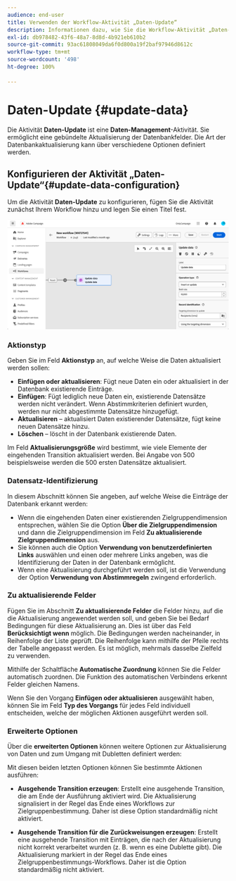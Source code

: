 ```yaml
---
audience: end-user
title: Verwenden der Workflow-Aktivität „Daten-Update“
description: Informationen dazu, wie Sie die Workflow-Aktivität „Daten-Update“ verwenden
exl-id: db978482-43f6-48a7-8d8d-4b921eb610b2
source-git-commit: 93ac61808049da6f0d800a19f2baf97946d8612c
workflow-type: tm+mt
source-wordcount: '498'
ht-degree: 100%

---
```


# Daten-Update {#update-data}

Die Aktivität **Daten-Update** ist eine **Daten-Management**-Aktivität. Sie ermöglicht eine gebündelte Aktualisierung der Datenbankfelder. Die Art der Datenbankaktualisierung kann über verschiedene Optionen definiert werden.

<!--
The **Operation type** field lets you choose the process to be carried out on the data in the database. Select the first option to add data or update (it if it has already been added). You can also only add data, only update data, or delete data. Select the **Update and merge collections** to select a primary record to link duplicates to, and delete those duplicates safely

Specify how to identify the records in the database: if data relate to an existing targeting dimension, select the **Using the targeting dimension** option and select the targeting dimension and fields to update. Otherwise, specify one or more custom links to identify the data in the database, or direct use of reconciliation keys.

Select the fields to update and reconciliation settings. You can use the **Auto-mapping** option to automatically identify the fields to be updated.

The **Advanced options** section let you specify additional settings to manage data and duplicates.

Toggle the **Generate an outbound transition** option to add an outbound transition that will be activated at the end of the execution of the **Update data** activity. The update generally marks the end of a targeting workflow and therefore the option is not activated by default.

Toggle the **Generate an outbound transition for rejects** option to add an outbound transition containing records that have not been correctly processed after the update (for example if there is a duplicate). The update generally marks the end of a targeting workflow and therefore the option is not activated by default.
-->

## Konfigurieren der Aktivität „Daten-Update“{#update-data-configuration}

Um die Aktivität **Daten-Update** zu konfigurieren, fügen Sie die Aktivität zunächst Ihrem Workflow hinzu und legen Sie einen Titel fest.

![](../assets/workflow-update-data.png)

### Aktionstyp

Geben Sie im Feld **Aktionstyp** an, auf welche Weise die Daten aktualisiert werden sollen:

* **Einfügen oder aktualisieren**: Fügt neue Daten ein oder aktualisiert in der Datenbank existierende Einträge.
* **Einfügen**: Fügt lediglich neue Daten ein, existierende Datensätze werden nicht verändert. Wenn Abstimmkriterien definiert wurden, werden nur nicht abgestimmte Datensätze hinzugefügt.
* **Aktualisieren** – aktualisiert Daten existierender Datensätze, fügt keine neuen Datensätze hinzu.
* **Löschen** – löscht in der Datenbank existierende Daten.

Im Feld **Aktualisierungsgröße** wird bestimmt, wie viele Elemente der eingehenden Transition aktualisiert werden. Bei Angabe von 500 beispielsweise werden die 500 ersten Datensätze aktualisiert.

### Datensatz-Identifizierung

In diesem Abschnitt können Sie angeben, auf welche Weise die Einträge der Datenbank erkannt werden:

* Wenn die eingehenden Daten einer existierenden Zielgruppendimension entsprechen, wählen Sie die Option **Über die Zielgruppendimension** und dann die Zielgruppendimension im Feld **Zu aktualisierende Zielgruppendimension** aus.
* Sie können auch die Option **Verwendung von benutzerdefinierten Links** auswählen und einen oder mehrere Links angeben, was die Identifizierung der Daten in der Datenbank ermöglicht.
* Wenn eine Aktualisierung durchgeführt werden soll, ist die Verwendung der Option **Verwendung von Abstimmregeln** zwingend erforderlich.

### Zu aktualisierende Felder

Fügen Sie im Abschnitt **Zu aktualisierende Felder** die Felder hinzu, auf die die Aktualisierung angewendet werden soll, und geben Sie bei Bedarf Bedingungen für diese Aktualisierung an. Dies ist über das Feld **Berücksichtigt wenn** möglich. Die Bedingungen werden nacheinander, in Reihenfolge der Liste geprüft. Die Reihenfolge kann mithilfe der Pfeile rechts der Tabelle angepasst werden. Es ist möglich, mehrmals dasselbe Zielfeld zu verwenden.

Mithilfe der Schaltfläche **Automatische Zuordnung** können Sie die Felder automatisch zuordnen. Die Funktion des automatischen Verbindens erkennt Felder gleichen Namens.

Wenn Sie den Vorgang **Einfügen oder aktualisieren** ausgewählt haben, können Sie im Feld **Typ des Vorgangs** für jedes Feld individuell entscheiden, welche der möglichen Aktionen ausgeführt werden soll.

### Erweiterte Optionen

Über die **erweiterten Optionen** können weitere Optionen zur Aktualisierung von Daten und zum Umgang mit Dubletten definiert werden:

<!--
* **Disable automatic key management**
* **Disable audit**
* **Empty the destination value if the source value is empty**
* **Update all columns with matching names**
* **Ignore records which concern the same target**: only the first in the list of expressions will be considered
-->

Mit diesen beiden letzten Optionen können Sie bestimmte Aktionen ausführen:

* **Ausgehende Transition erzeugen**: Erstellt eine ausgehende Transition, die am Ende der Ausführung aktiviert wird. Die Aktualisierung signalisiert in der Regel das Ende eines Workflows zur Zielgruppenbestimmung. Daher ist diese Option standardmäßig nicht aktiviert.

* **Ausgehende Transition für die Zurückweisungen erzeugen**: Erstellt eine ausgehende Transition mit Einträgen, die nach der Aktualisierung nicht korrekt verarbeitet wurden (z. B. wenn es eine Dublette gibt). Die Aktualisierung markiert in der Regel das Ende eines Zielgruppenbestimmungs-Workflows. Daher ist die Option standardmäßig nicht aktiviert.
